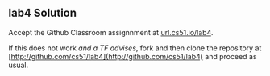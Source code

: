 
## lab4 Solution




Accept the Github Classroom assignnment at 
[url.cs51.io/lab4](http://url.cs51.io/lab4). 

If this does not work _and a TF advises_, fork and then clone the repository at 
[http://github.com/cs51/lab4](http://github.com/cs51/lab4) 
and proceed as usual.

